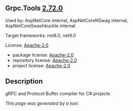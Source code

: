 ﻿Grpc.Tools [2.72.0](https://www.nuget.org/packages/Grpc.Tools/2.72.0)
--------------------

Used by: AspNetCore internal, AspNetCoreNSwag internal, AspNetCoreSwashbuckle internal

Target frameworks: net8.0, net9.0

License: [Apache-2.0](../../../../licenses/apache-2.0) 

- package license: [Apache-2.0](https://licenses.nuget.org/Apache-2.0) 
- repository license: [Apache-2.0](https://github.com/grpc/grpc.git) 
- project license: [Apache-2.0](https://github.com/grpc/grpc) 

Description
-----------
gRPC and Protocol Buffer compiler for C# projects

*This page was generated by a tool.*